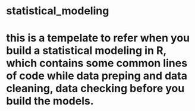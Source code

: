 # statistical_modeling
# this is a tempelate to refer when you build a statistical modeling in R, which contains some common lines of code while data preping and data cleaning, data checking before you build the models.

